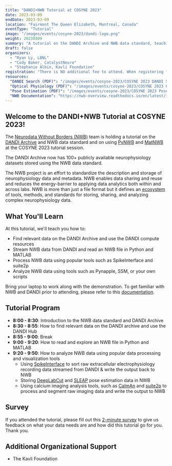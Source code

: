 ```yaml
---
title: "DANDI+NWB Tutorial at COSYNE 2023"
date: 2023-03-09
endDate: 2023-03-09
location: "Fairmont The Queen Elizabeth, Montreal, Canada"
eventType: "Tutorial"
image: "/images/events/cosyne-2023/dandi-logo.png"
weight: 20230309
summary: "A tutorial on the DANDI Archive and NWB data standard, teaching participants how to find relevant data, stream NWB data, and process and analyze neurophysiology data using popular tools."
draft: false
organizers:
  - "Ryan Ly, LBNL"
  - "Cody Baker, CatalystNeuro"
  - "Stephanie Albin, Kavli Foundation"
registration: "There is NO additional fee to attend. When registering for the main meeting, select the Dandi Archive for Neurophysiology Data and the Neurodata Without Borders Data Standard Tutorial."
resources:
  "DANDI Search (PDF)": "/images/events/cosyne-2023/COSYNE 2023 DANDI Search.pdf"
  "Optical Physiology (PDF)": "/images/events/cosyne-2023/COSYNE 2023 Optical Physiology.pdf"
  "Pose Estimation (PDF)": "/images/events/cosyne-2023/COSYNE 2023 Pose Estimation.pdf"
  "NWB Documentation": "https://nwb-overview.readthedocs.io/en/latest/index.html"
---
```


## Welcome to the DANDI+NWB Tutorial at COSYNE 2023!

The [Neurodata Without Borders (NWB)](https://www.nwb.org/) team is holding a tutorial on the [DANDI Archive](https://www.dandiarchive.org/) and NWB data standard and on using [PyNWB](https://pynwb.readthedocs.io/en/stable/) and [MatNWB](https://neurodatawithoutborders.github.io/matnwb) at the COSYNE 2023 tutorial session.

The DANDI Archive now has 100+ publicly available neurophysiology datasets stored using the NWB data standard.

The NWB project is an effort to standardize the description and storage of neurophysiology data and metadata. NWB enables data sharing and reuse and reduces the energy-barrier to applying data analytics both within and across labs. NWB is more than just a file format but it defines an [ecosystem](https://nwb-overview.readthedocs.io/en/latest/tools/tools_home.html) of tools, methods, and standards for storing, sharing, and analyzing complex neurophysiology data.

## What You'll Learn

At this tutorial, we'll teach you how to:

- Find relevant data on the DANDI Archive and use the DANDI compute resources 
- Stream NWB data from DANDI and read an NWB file in Python and MATLAB
- Process NWB data using popular tools such as SpikeInterface and suite2p
- Analyze NWB data using tools such as Pynapple, SSM, or your own scripts

Bring your laptop to work along with the demonstration. To get familiar with NWB and DANDI prior to attending, please refer to this [documentation](https://nwb-overview.readthedocs.io/en/latest/index.html).

## Tutorial Program

- **8:00 - 8:30**: Introduction to the NWB data standard and DANDI Archive
- **8:30 - 8:55**: How to find relevant data on the DANDI archive and use the DANDI Hub
- **8:55 - 9:00**: Break
- **9:00 - 9:20**: How to read and explore an NWB file in Python and MATLAB
- **9:20 - 9:50**: How to analyze NWB data using popular data processing and visualization tools
  - Using [SpikeInterface](https://github.com/SpikeInterface/spikeinterface#spikeinterface-a-unified-framework-for-spike-sorting) to sort raw extracellular electrophysiology recording data streamed from DANDI & write the output back to NWB
  - Storing [DeepLabCut](http://www.mackenziemathislab.org/deeplabcut) and [SLEAP](https://sleap.ai/) pose estimation data in NWB
  - Using calcium imaging analysis tools, such as [CaImAn](https://github.com/flatironinstitute/CaImAn#caiman) and [suite2p](https://www.suite2p.org/) to process and segment raw imaging data and write the output to NWB

## Survey

If you attended the tutorial, please fill out this [2-minute survey](https://bit.ly/nwb-cosyne-survey) to give us feedback on what your data needs are and how did this tutorial go for you. Thank you.

## Additional Organizational Support

- The Kavli Foundation
